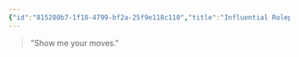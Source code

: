 ```yaml
---
{"id":"815280b7-1f18-4799-bf2a-25f9e118c110","title":"Influential Roleplay","description":"Influential Roleplay house rule description.","publish":true,"date_created":"Monday, April 22nd 2024, 10:49:03 pm","date_modified":"Friday, April 26th 2024, 11:23:01 pm","editing_lock":false,"live_preview":true,"cssclasses":["mado-heading"],"path":"Tabletop/Homebrew/Dungeons & Dragons/Influential Roleplay.md","permalink":"/tabletop/homebrew/dungeons-and-dragons/influential-roleplay/","PassFrontmatter":true}
---
```



> "Show me your moves."

